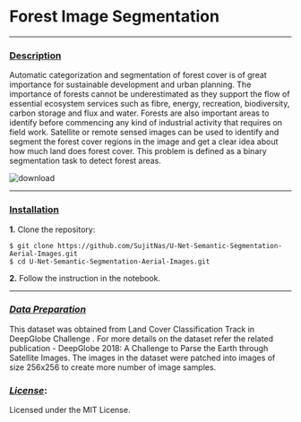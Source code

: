 # Forest Image Segmentation

---

### [**Description**](#) <a name="descr"></a>
Automatic categorization and segmentation of forest cover is of great importance for sustainable development and urban planning. The importance of forests cannot be underestimated as they support the flow of essential ecosystem services such as fibre, energy, recreation, biodiversity, carbon storage and flux and water. Forests are also important areas to identify before commencing any kind of industrial activity that requires on field work. Satellite or remote sensed images can be used to identify and segment the forest cover regions in the image and get a clear idea about how much land does forest cover. This problem is defined as a binary segmentation task to detect forest areas.
 


![download](https://github.com/user-attachments/assets/a1da3e99-e96e-41e4-9027-b2d51660bb1c)


---

### [**Installation**](#) <a name="install"></a>

**1.** Clone the repository:

``` shell
$ git clone https://github.com/SujitNas/U-Net-Semantic-Segmentation-Aerial-Images.git
$ cd U-Net-Semantic-Segmentation-Aerial-Images.git
```

**2.** Follow the instruction in the notebook.

---

### [***Data Preparation***](#) <a name="prepare"></a>
This dataset was obtained from Land Cover Classification Track in DeepGlobe Challenge . For more details on the dataset refer the related publication - DeepGlobe 2018: A Challenge to Parse the Earth through Satellite Images. The images in the dataset were patched into images of size 256x256 to create more number of image samples.


### [***License***](#):<a name="licence"></a>
Licensed under the MIT License.

